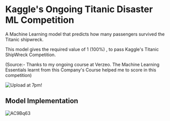 # Kaggle's Ongoing Titanic Disaster ML Competition

A Machine Learning model that predicts how many passengers survived the Titanic shipwreck.

This model gives the required value of 1 (100%) , to pass Kaggle's Titanic ShipWreck Competition.

(Source:- Thanks to my ongoing course at Verzeo. The Machine Learning Essentials learnt from this Company's Course helped me to score in this competition) 

![Upload at 7pm!](https://user-images.githubusercontent.com/77871788/115036952-98068780-9eeb-11eb-892e-a5e387ba0a7b.PNG)


## Model Implementation
![AC9Bq63](https://user-images.githubusercontent.com/77871788/128281814-1ad4c248-1b3d-493e-b7be-b42c202b30dd.png)
